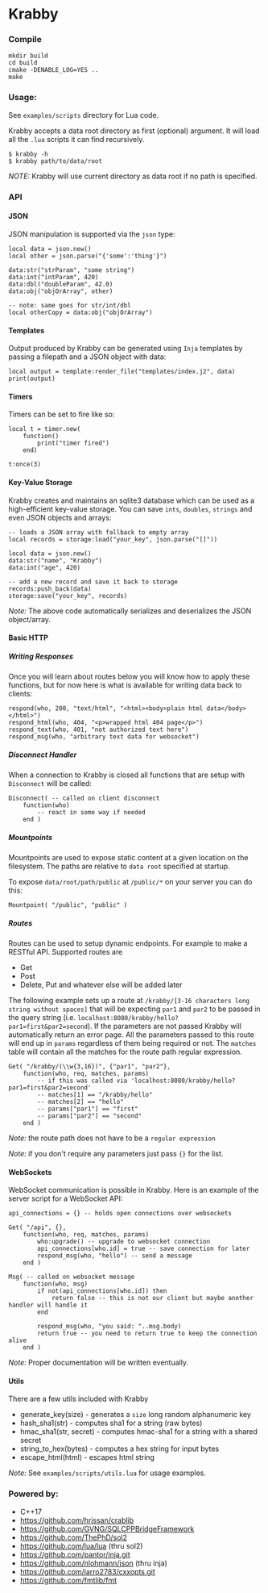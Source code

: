 # Krabby

### Compile
```
mkdir build
cd build
cmake -DENABLE_LOG=YES ..
make
```

### Usage:
See `examples/scripts` directory for Lua code.

Krabby accepts a data root directory as first (optional) argument. It will load all the `.lua` scripts it can find recursively.

```
$ krabby -h
$ krabby path/to/data/root
```

*NOTE:* Krabby will use current directory as data root if no path is specified.

### API

#### JSON
JSON manipulation is supported via the `json` type:
```
local data = json.new()      
local other = json.parse("{'some':'thing'}")

data:str("strParam", "some string")
data:int("intParam", 420)
data:dbl("doubleParam", 42.0)
data:obj("objOrArray", other)

-- note: same goes for str/int/dbl
local otherCopy = data:obj("objOrArray")
```

#### Templates
Output produced by Krabby can be generated using `Inja` templates by passing a filepath and a JSON object with data:
```
local output = template:render_file("templates/index.j2", data)    
print(output)
```

#### Timers
Timers can be set to fire like so:
```
local t = timer.new(
    function()
        print("timer fired")
    end)

t:once(3)
```

#### Key-Value Storage
Krabby creates and maintains an sqlite3 database which can be used as a high-efficient key-value storage.
You can save `ints`, `doubles`, `strings` and even JSON objects and arrays:

```
-- loads a JSON array with fallback to empty array
local records = storage:load("your_key", json.parse("[]"))

local data = json.new()
data:str("name", "Krabby")
data:int("age", 420)

-- add a new record and save it back to storage
records:push_back(data)
storage:save("your_key", records)
```

*Note:* The above code automatically serializes and deserializes the JSON object/array.

#### Basic HTTP
##### Writing Responses
Once you will learn about routes below you will know how to apply these functions, but for now here is what is available for writing data back to clients:
```
respond(who, 200, "text/html", "<html><body>plain html data</body></html>")
respond_html(who, 404, "<p>wrapped html 404 page</p>")
respond_text(who, 401, "not authorized text here")
respond_msg(who, "arbitrary text data for websocket")
```

##### Disconnect Handler
When a connection to Krabby is closed all functions that are setup with `Disconnect` will be called:
```
Disconnect( -- called on client disconnect
    function(who)
        -- react in some way if needed
    end )
```

##### Mountpoints
Mountpoints are used to expose static content at a given location on the filesystem. The paths are relative to `data root` specified at startup.

To expose `data/root/path/public` at `/public/*` on your server you can do this:
```
Mountpoint( "/public", "public" )
```

##### Routes
Routes can be used to setup dynamic endpoints. For example to make a RESTful API.
Supported routes are 
* Get
* Post
* Delete, Put and whatever else will be added later

The following example sets up a route at `/krabby/[3-16 characters long string without spaces]` that will be expecting `par1` and `par2` to be passed in the query string (i.e. `localhost:8080/krabby/hello?par1=first&par2=second`). If the parameters are not passed Krabby will automatically return an error page. All the parameters passed to this route will end up in `params` regardless of them being required or not.
The `matches` table will contain all the matches for the route path regular expression.
```
Get( "/krabby/(\\w{3,16})", {"par1", "par2"},
    function(who, req, matches, params)
        -- if this was called via 'localhost:8080/krabby/hello?par1=first&par2=second'
        -- matches[1] == "/krabby/hello"
        -- matches[2] == "hello"
        -- params["par1"] == "first"
        -- params["par2"] == "second"
    end )
```

*Note:* the route path does not have to be a `regular expression`

*Note:* if you don't require any parameters just pass `{}` for the list.

#### WebSockets
WebSocket communication is possible in Krabby. 
Here is an example of the server script for a WebSocket API:
```
api_connections = {} -- holds open connections over websockets

Get( "/api", {},
    function(who, req, matches, params)
        who:upgrade() -- upgrade to websocket connection
        api_connections[who.id] = true -- save connection for later
        respond_msg(who, "hello") -- send a message
    end )

Msg( -- called on websocket message
    function(who, msg)
        if not(api_connections[who.id]) then
            return false -- this is not our client but maybe another handler will handle it
        end
        
        respond_msg(who, "you said: "..msg.body)
        return true -- you need to return true to keep the connection alive
    end )
```

*Note:* Proper documentation will be written eventually.

#### Utils
There are a few utils included with Krabby
* generate_key(size) - generates a `size` long random alphanumeric key 
* hash_sha1(str) - computes sha1 for a string (raw bytes)
* hmac_sha1(str, secret) - computes hmac-sha1 for a string with a shared secret
* string_to_hex(bytes) - computes a hex string for input bytes
* escape_html(html) - escapes html string

*Note:* See `examples/scripts/utils.lua` for usage examples.

### Powered by:
* C++17
* https://github.com/hrissan/crablib
* https://github.com/GVNG/SQLCPPBridgeFramework
* https://github.com/ThePhD/sol2
* https://github.com/lua/lua (thru sol2)
* https://github.com/pantor/inja.git
* https://github.com/nlohmann/json (thru inja)
* https://github.com/jarro2783/cxxopts.git
* https://github.com/fmtlib/fmt  
